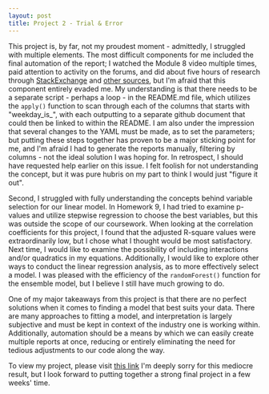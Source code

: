 ```yaml
---
layout: post
title: Project 2 - Trial & Error
---
```


This project is, by far, not my proudest moment - admittedly, I struggled with multiple elements. The most difficult components for me included the final automation of the report; I watched the Module 8 video multiple times, paid attention to activity on the forums, and did about five hours of research through [StackExchange](https://stackoverflow.com/questions/30422008/r-knitr-pdf-is-there-a-posssibility-to-automatically-save-pdf-reports-generate/30512430#30512430) and [other sources](https://bookdown.org/yihui/rmarkdown/params-knit.html#knit-with-custom-parameters), but I'm afraid that this component entirely evaded me. My understanding is that there needs to be a separate script - perhaps a loop - in the README.md file, which utilizes the `apply()` function to scan through each of the columns that starts with "weekday_is_", with each outputting to a separate github document that could then be linked to within the README. I am also under the impression that several changes to the YAML must be made, as to set the parameters; but putting these steps together has proven to be a major sticking point for me, and I'm afraid I had to generate the reports manually, filtering by columns - not the ideal solution I was hoping for. In retrospect, I should have requested help earlier on this issue. I felt foolish for not understanding the concept, but it was pure hubris on my part to think I would just "figure it out". 

Second, I struggled with fully understanding the concepts behind variable selection for our linear model. In Homework 9, I had tried to examine p-values and utilize stepwise regression to choose the best variables, but this was outside the scope of our coursework. When looking at the correlation coefficients for this project, I found that the adjusted R-square values were extraordinarily low, but I chose what I thought would be most satisfactory. Next time, I would like to examine the possibility of including interactions and/or quadratics in my equations. Additionally, I would like to explore other ways to conduct the linear regression analysis, as to more effectively select a model. I was pleased with the efficiency of the `randomForest()` function for the ensemble model, but I believe I still have much growing to do. 

One of my major takeaways from this project is that there are no perfect solutions when it comes to finding a model that best suits your data. There are many approaches to fitting a model, and interpretation is largely subjective and must be kept in context of the industry one is working within. Additionally, automation should be a means by which we can easily create multiple reports at once, reducing or entirely eliminating the need for tedious adjustments to our code along the way. 

To view my project, please visit [this link](https://cmheubus.github.io/Project-2/)
I'm deeply sorry for this mediocre result, but I look forward to putting together a strong final project in a few weeks' time. 
